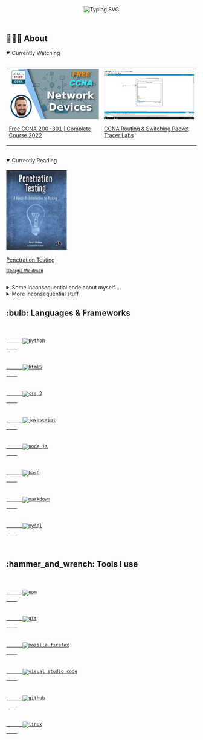 <header align="center">
  <img src="https://readme-typing-svg.herokuapp.com?font=Josefin+Sans&size=42&width=600&height=96&duration=3333&vCenter=true&lines=%3E%3E%3E+schmwong.hello();Hi%2C+Paul+here+%F0%9F%91%8B;I'm+from+Singapore+%F0%9F%87%B8%F0%9F%87%AC;Thanks+for+dropping+by" alt="Typing SVG" />
</header>

<h2>
👨🏻‍💻 About
</h2>

<section>
  <details open>
    <summary>
      Currently Watching
    </summary>
    <br/>
    <table>
      <tr>
        <td>
          <a href="https://www.youtube.com/playlist?list=PLxbwE86jKRgMpuZuLBivzlM8s2Dk5lXBQ">
            <img src="./assets/jeremy_ccna_thumbnail.jpg"  />   
            <p>
              Free CCNA 200-301 | Complete Course 2022
            </p>
          </a>
        </td>
        <td>
          <a href="https://www.youtube.com/playlist?list=PLxbwE86jKRgMQ4HTuaJ7yQgA2BoNwY9ct">
            <img src="./assets/jeremy_packet_tracer.jpg"  />
            <p>
              CCNA Routing & Switching Packet Tracer Labs
            </p>
          </a>
        </td>
      </tr>
    </table>
  </details>
  <br/>
  <details open>
    <summary>
      Currently Reading
    </summary>
    <br/>
    <a href="https://www.amazon.com/Penetration-Testing-Hands-Introduction-Hacking/dp/1593275641">
        <img src="./assets/cover_penetration_testing.jpg" width=160 />
        <p>Penetration Testing</p>
        <sub><p>Georgia Weidman</p></sub>
    </a>
  </details>
</section>
<br/>
<details>
  <summary>
  Some inconsequential code about myself ...
  </summary>

<br/>

```python
class schmwong(github.user):
  name = "Paul"
  country = "Singapore 🇸🇬"
  spoken_languages = {
      working: "English",
      second_working: "Mandarin Chinese",
      national: "Malay",
      colloquial: "Singlish"
  }
  personality = "INTP"
  interests = [
    "🔐 Cyber Security",
    "🤖 Process Automation in the Cloud",
    "💈 Data Pipelines"
  ]

  def __init__(self, birth_year=1582):
    super(schmwong, self).__init__(userinfo)
    self.age = datetime.now().year - int(birth_year)  # ♑
    account.type = "Personal"

  def thank_decorator(func):
    def wrapper():
      func()
      print("Thanks for dropping by")
    return wrapper

  @thank_decorator
  def hello():
    print(f"Hi, {name} here 👋")
    print(f"I'm from {country}")
```
<br/>
<header align="center">
  <img src="https://readme-typing-svg.herokuapp.com?font=Josefin+Sans&size=48&width=600&height=85&duration=3333&vCenter=true&lines=%3E%3E%3E+schmwong.問候();你好%2C+我是+Paul+%F0%9F%91%8B;我來自新加坡+%F0%9F%87%B8%F0%9F%87%AC;歡迎參觀我的個人頁面" alt="Typing SVG" />
</header>

<br/>

```java
類別 schmwong(github.使用者):
  名 = "Paul"
  國籍 = "新加坡 🇸🇬"
  語言能力 = {
    工作語言: "英式英語",
    第二工作語言: "華語",
    國語: "馬來語",
    口語: "星式英語"
  }
  人格 = "INTP"
  興趣 = [
    "🔐 網路安全",
    "🤖 雲端流程自動化",
    "💈 數據管道"
  ]
  
  定義 __初始__(俺, 出生年=1582):
    超級(schmwong, 俺).__初始__(使用者資訊)
    俺.年齡 = datetime.now().year - 整數(出生年) #♑
    帳號.類型 = "個人"
   
  定義 歡迎_裝飾器(函數):
    定義 包裝器():
      函數()
      印("歡迎參觀我的個人頁面")
    傳回 包裝器
  
  @歡迎_裝飾器
  定義 問候():
    印("你好, 我是, ", 名, " 👋")
    印("我來自 ", 國籍)
```

  <sub>
    <a href="https://github.com/gasolin/zhpy/blob/wiki/AboutZhpy.md">
      About Chinese Python
    </a>
  </sub>
  
</details>
<details>
  <summary>
    More inconsequential stuff
  </summary>
  <br/>
  <table>
    <tr>
      <td>
        <a href="https://www.credly.com/badges/f1676f95-19f1-4669-878d-ea39425872d0">
          <img src="./assets/badge_power_bi_da.png" width=300px />
        </a>
      </td>
      <td>
        <a href="https://www.freecodecamp.org/certification/schmwong/scientific-computing-with-python-v7">
          <img src="./assets/cert_scicomp_python.png" width=500px />
        </a>
      </td>
    </tr>
  </table>
  </br>
</details>
<section>
  <h2>:bulb: Languages & Frameworks</h2>
  <code>
    <a href="https://docs.python.org/3/">
      <img title="Python" alt="python" width="45px" src="https://cdn.jsdelivr.net/gh/devicons/devicon/icons/python/python-original.svg" />
    </a>
  </code>
  <code>
    <a href="https://developer.mozilla.org/en-US/docs/Glossary/HTML5">
      <img title="HTML 5" alt="html5" width="40px" src="https://cdn.jsdelivr.net/gh/devicons/devicon/icons/html5/html5-original.svg" />
    </a>
  </code>
  <code>
    <a href="https://www.w3.org/Style/CSS/">
      <img title="CSS 3" alt="css 3" width="40px" src="https://cdn.jsdelivr.net/gh/devicons/devicon/icons/css3/css3-original.svg" />
    </a>  
  </code>
  <code>
    <a href="https://developer.mozilla.org/en-US/docs/Web/JavaScript">
      <img title="JavaScript" alt="javascript" width="40px" src="https://cdn.jsdelivr.net/gh/devicons/devicon/icons/javascript/javascript-plain.svg" />
    </a>
  </code>
  <code>
    <a href="https://nodejs.org/en/docs/">
      <img title="NodeJS" alt="node js" width="40px" src="https://cdn.jsdelivr.net/gh/devicons/devicon/icons/nodejs/nodejs-original.svg" />
    </a>  
  </code>
  <code>
    <a href="https://www.gnu.org/software/bash/manual/bashref.html">
      <img title="Bash" alt="bash" width=40px src="https://cdn.jsdelivr.net/gh/devicons/devicon/icons/bash/bash-plain.svg" />
    </a>
  </code>
  <code>
    <a href="https://www.markdownguide.org/">
      <img title="Markdown" alt="markdown" width="40px" src="https://cdn.jsdelivr.net/gh/devicons/devicon/icons/markdown/markdown-original.svg" />
    </a>
  </code>
  <code>
    <a href="https://dev.mysql.com/doc/">
      <img title="MySQL" alt="mysql" width=40px src="https://cdn.jsdelivr.net/gh/devicons/devicon/icons/mysql/mysql-plain.svg" />
    </a>
  </code>
  </br></br>
</section>
<section>
  <h2>:hammer_and_wrench: Tools I use</h2>
  <code>
    <a href="https://docs.npmjs.com/">
      <img title="npm" alt="npm" width="40px" src="https://cdn.jsdelivr.net/gh/devicons/devicon/icons/npm/npm-original-wordmark.svg" />
    </a>
  </code>
  <code>
    <a href="https://git-scm.com/doc">
      <img title="Git" alt="git" width="40px" src="https://cdn.jsdelivr.net/gh/devicons/devicon/icons/git/git-original.svg" />
    </a>
  </code>
  <code>
    <a href="https://firefox-source-docs.mozilla.org/devtools-user/">
      <img title="Mozilla Firefox" alt="mozilla firefox" width="40px" src="https://cdn.jsdelivr.net/gh/devicons/devicon/icons/firefox/firefox-original.svg" />
    </a>
  </code>
  <code>
    <a href="https://code.visualstudio.com/docs">
      <img title="VS Code" alt="visual studio code" width="40px" src="https://cdn.jsdelivr.net/gh/devicons/devicon/icons/vscode/vscode-original.svg" />
    </a>
  </code>
  <code>
    <a href="https://docs.github.com/en">
      <img title="GitHub" alt="github" width="40px" src="https://cdn.jsdelivr.net/gh/devicons/devicon/icons/github/github-original.svg" />
    </a>
  </code>
  <code>
    <a href="https://linux.die.net/">
      <img title="Linux" alt="linux" width="45px" src="https://cdn.jsdelivr.net/gh/devicons/devicon/icons/linux/linux-original.svg" />
    </a>    
  </code>
  </br></br>
</section>
